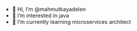 - 👋 Hi, I’m @mahmutkayadelen
- 👀 I’m interested in java
- 🌱 I’m currently learning microservices architect


<!---
mahmutkayadelen/mahmutkayadelen is a ✨ special ✨ repository because its `README.md` (this file) appears on your GitHub profile.
You can click the Preview link to take a look at your changes.
--->
